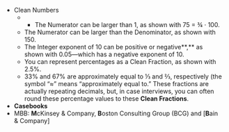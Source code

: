 - Clean Numbers
	- - The Numerator can be larger than 1, as shown with 75 = ¾ ⋅ 100.
	- The Numerator can be larger than the Denominator, as shown with 150.
	- The Integer exponent of 10 can be positive or negative**,** as shown with 0.05—which has a negative exponent of 10.
	- You can represent percentages as a Clean Fraction, as shown with 2.5%.
	- 33% and 67% are approximately equal to ⅓ and ⅔, respectively (the symbol “≈” means “approximately equal to.” These fractions are actually repeating decimals, but, in case interviews, you can often round these percentage values to these **Clean Fractions**.
- **Casebooks**
- MBB: **M**cKinsey & Company, **B**oston Consulting Group (BCG) and [**B**ain & Company]